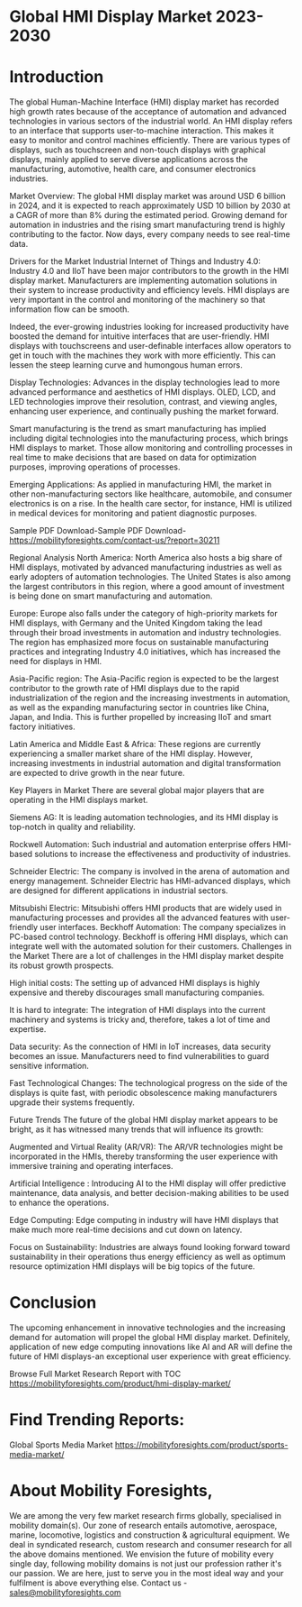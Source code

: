 # Global HMI Display Market 2023-2030
# Introduction
The global Human-Machine Interface (HMI) display market has recorded high growth rates because of the acceptance of automation and advanced technologies in various sectors of the industrial world. An HMI display refers to an interface that supports user-to-machine interaction. This makes it easy to monitor and control machines efficiently. There are various types of displays, such as touchscreen and non-touch displays with graphical displays, mainly applied to serve diverse applications across the manufacturing, automotive, health care, and consumer electronics industries.


Market Overview: The global HMI display market was around USD 6 billion in 2024, and it is expected to reach approximately USD 10 billion by 2030 at a CAGR of more than 8% during the estimated period. Growing demand for automation in industries and the rising smart manufacturing trend is highly contributing to the factor. Now days, every company needs to see real-time data.


Drivers for the Market
Industrial Internet of Things and Industry 4.0: Industry 4.0 and IIoT have been major contributors to the growth in the HMI display market. Manufacturers are implementing automation solutions in their system to increase productivity and efficiency levels. HMI displays are very important in the control and monitoring of the machinery so that information flow can be smooth.


Indeed, the ever-growing industries looking for increased productivity have boosted the demand for intuitive interfaces that are user-friendly. HMI displays with touchscreens and user-definable interfaces allow operators to get in touch with the machines they work with more efficiently. This can lessen the steep learning curve and humongous human errors.


Display Technologies: Advances in the display technologies lead to more advanced performance and aesthetics of HMI displays. OLED, LCD, and LED technologies improve their resolution, contrast, and viewing angles, enhancing user experience, and continually pushing the market forward.


Smart manufacturing is the trend as smart manufacturing has implied including digital technologies into the manufacturing process, which brings HMI displays to market. Those allow monitoring and controlling processes in real time to make decisions that are based on data for optimization purposes, improving operations of processes.


Emerging Applications: As applied in manufacturing HMI, the market in other non-manufacturing sectors like healthcare, automobile, and consumer electronics is on a rise. In the health care sector, for instance, HMI is utilized in medical devices for monitoring and patient diagnostic purposes.




Sample PDF Download-Sample PDF Download- https://mobilityforesights.com/contact-us/?report=30211




Regional Analysis
North America: North America also hosts a big share of HMI displays, motivated by advanced manufacturing industries as well as early adopters of automation technologies. The United States is also among the largest contributors in this region, where a good amount of investment is being done on smart manufacturing and automation.


Europe: Europe also falls under the category of high-priority markets for HMI displays, with Germany and the United Kingdom taking the lead through their broad investments in automation and industry technologies. The region has emphasized more focus on sustainable manufacturing practices and integrating Industry 4.0 initiatives, which has increased the need for displays in HMI.


Asia-Pacific region: The Asia-Pacific region is expected to be the largest contributor to the growth rate of HMI displays due to the rapid industrialization of the region and the increasing investments in automation, as well as the expanding manufacturing sector in countries like China, Japan, and India. This is further propelled by increasing IIoT and smart factory initiatives.


Latin America and Middle East & Africa: These regions are currently experiencing a smaller market share of the HMI display. However, increasing investments in industrial automation and digital transformation are expected to drive growth in the near future.


Key Players in Market
There are several global major players that are operating in the HMI displays market.


Siemens AG: It is leading automation technologies, and its HMI display is top-notch in quality and reliability.


Rockwell Automation: Such industrial and automation enterprise offers HMI-based solutions to increase the effectiveness and productivity of industries.


Schneider Electric: The company is involved in the arena of automation and energy management. Schneider Electric has HMI-advanced displays, which are designed for different applications in industrial sectors.


Mitsubishi Electric: Mitsubishi offers HMI products that are widely used in manufacturing processes and provides all the advanced features with user-friendly user interfaces.
Beckhoff Automation: The company specializes in PC-based control technology. Beckhoff is offering HMI displays, which can integrate well with the automated solution for their customers.
Challenges in the Market
There are a lot of challenges in the HMI display market despite its robust growth prospects.


High initial costs: The setting up of advanced HMI displays is highly expensive and thereby discourages small manufacturing companies.


It is hard to integrate: The integration of HMI displays into the current machinery and systems is tricky and, therefore, takes a lot of time and expertise.


Data security: As the connection of HMI in IoT increases, data security becomes an issue. Manufacturers need to find vulnerabilities to guard sensitive information.


Fast Technological Changes: The technological progress on the side of the displays is quite fast, with periodic obsolescence making manufacturers upgrade their systems frequently.


Future Trends
The future of the global HMI display market appears to be bright, as it has witnessed many trends that will influence its growth:


Augmented and Virtual Reality (AR/VR): The AR/VR technologies might be incorporated in the HMIs, thereby transforming the user experience with immersive training and operating interfaces.


Artificial Intelligence : Introducing AI to the HMI display will offer predictive maintenance, data analysis, and better decision-making abilities to be used to enhance the operations.


Edge Computing: Edge computing in industry will have HMI displays that make much more real-time decisions and cut down on latency.


Focus on Sustainability: Industries are always found looking forward toward sustainability in their operations thus energy efficiency as well as optimum resource optimization HMI displays will be big topics of the future.


# Conclusion
The upcoming enhancement in innovative technologies and the increasing demand for automation will propel the global HMI display market. Definitely, application of new edge computing innovations like AI and AR will define the future of HMI displays-an exceptional user experience with great efficiency.


Browse Full Market Research Report with TOC https://mobilityforesights.com/product/hmi-display-market/




# Find Trending Reports: 
Global Sports Media Market https://mobilityforesights.com/product/sports-media-market/








# About Mobility Foresights,
We are among the very few market research firms globally, specialised in mobility domain(s). Our zone of research entails automotive, aerospace, marine, locomotive, logistics and construction & agricultural equipment. We deal in syndicated research, custom research and consumer research for all the above domains mentioned.
We envision the future of mobility every single day, following mobility domains is not just our profession rather it's our passion. We are here, just to serve you in the most ideal way and your fulfilment is above everything else. Contact us -  sales@mobilityforesights.com 




